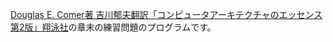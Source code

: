 [Douglas E. Comer著 吉川郁夫翻訳「コンピュータアーキテクチャのエッセンス 第2版」翔泳社](https://www.shoeisha.co.jp/book/detail/9784798167930)の章末の練習問題のプログラムです。
